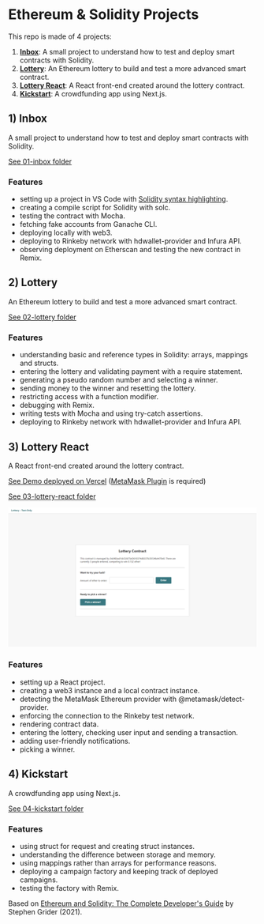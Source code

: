 # Ethereum & Solidity Projects

This repo is made of 4 projects:

1. [**Inbox**](#inbox): A small project to understand how to test and deploy smart contracts with Solidity.
2. [**Lottery**](#lottery): An Ethereum lottery to build and test a more advanced smart contract.
3. [**Lottery React**](#lotteryreact): A React front-end created around the lottery contract.
4. [**Kickstart**](#kickstart): A crowdfunding app using Next.js.

## <a name="inbox"></a> 1) Inbox

A small project to understand how to test and deploy smart contracts with Solidity.

[See 01-inbox folder](https://github.com/solygambas/ethereum-solidity/tree/main/01-inbox)

### Features

- setting up a project in VS Code with [Solidity syntax highlighting](https://marketplace.visualstudio.com/items?itemName=JuanBlanco.solidity).
- creating a compile script for Solidity with solc.
- testing the contract with Mocha.
- fetching fake accounts from Ganache CLI.
- deploying locally with web3.
- deploying to Rinkeby network with hdwallet-provider and Infura API.
- observing deployment on Etherscan and testing the new contract in Remix.

## <a name="lottery"></a> 2) Lottery

An Ethereum lottery to build and test a more advanced smart contract.

[See 02-lottery folder](https://github.com/solygambas/ethereum-solidity/tree/main/02-lottery)

### Features

- understanding basic and reference types in Solidity: arrays, mappings and structs.
- entering the lottery and validating payment with a require statement.
- generating a pseudo random number and selecting a winner.
- sending money to the winner and resetting the lottery.
- restricting access with a function modifier.
- debugging with Remix.
- writing tests with Mocha and using try-catch assertions.
- deploying to Rinkeby network with hdwallet-provider and Infura API.

## <a name="lotteryreact"></a> 3) Lottery React

A React front-end created around the lottery contract.

[See Demo deployed on Vercel](https://ethereum-lottery.vercel.app/)
([MetaMask Plugin](https://metamask.io/) is required)

[See 03-lottery-react folder](https://github.com/solygambas/ethereum-solidity/tree/main/03-lottery-react)

<p align="center">
    <a href="https://github.com/solygambas/ethereum-solidity/tree/main/03-lottery-react">
        <img src="03-lottery-react/screenshot.png">
    </a>
</p>

### Features

- setting up a React project.
- creating a web3 instance and a local contract instance.
- detecting the MetaMask Ethereum provider with @metamask/detect-provider.
- enforcing the connection to the Rinkeby test network.
- rendering contract data.
- entering the lottery, checking user input and sending a transaction.
- adding user-friendly notifications.
- picking a winner.

## <a name="kickstart"></a> 4) Kickstart

A crowdfunding app using Next.js.

[See 04-kickstart folder](https://github.com/solygambas/ethereum-solidity/tree/main/04-kickstart)

<!-- <p align="center">
    <a href="https://github.com/solygambas/ethereum-solidity/tree/main/04-kickstart">
        <img src="03-lottery-react/screenshot.png">
    </a>
</p> -->

### Features

- using struct for request and creating struct instances.
- understanding the difference between storage and memory.
- using mappings rather than arrays for performance reasons.
- deploying a campaign factory and keeping track of deployed campaigns.
- testing the factory with Remix.

Based on [Ethereum and Solidity: The Complete Developer's Guide](https://www.udemy.com/course/ethereum-and-solidity-the-complete-developers-guide/) by Stephen Grider (2021).

